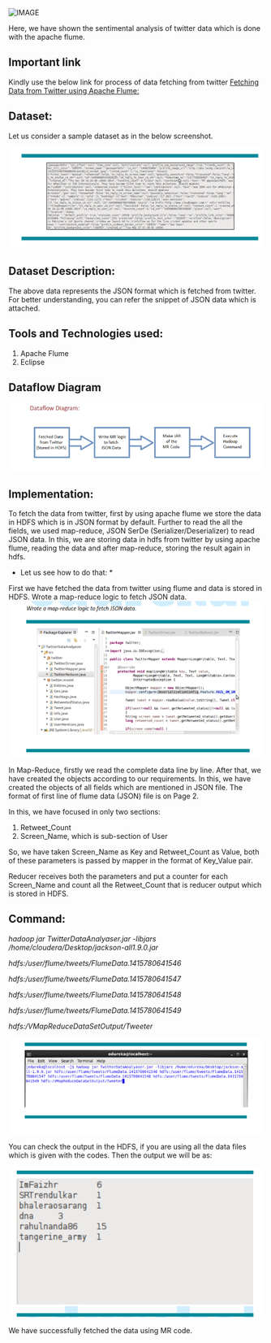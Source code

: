 

![IMAGE](http://1.bp.blogspot.com/-Bh0Aukob65c/UZUWewDInaI/AAAAAAAAABU/vLxco1NHVR8/s320/sentiment.jpg=100*20)

Here, we have shown the sentimental analysis of twitter data which is done with the apache flume. 

## Important link

Kindly use the below link for process of data fetching from twitter
[Fetching Data from Twitter using Apache Flume:](https://www.youtube.com/watch?v=723krKpwe_k) 

## Dataset:  
Let us consider a sample dataset as in the below screenshot. 

![image_1](https://github.com/Rkrahul04/blog/blob/master/twitter_1.jpg?raw=true)

## Dataset Description: 
The above data represents the JSON format which is fetched from twitter. For better understanding, you can 
refer the snippet of JSON data which is attached.
 
## Tools and Technologies used: 
1. Apache Flume
1. Eclipse 

## Dataflow Diagram
![image_2](https://github.com/Rkrahul04/blog/blob/master/twitter_2.jpg?raw=true)

## Implementation:  
To fetch the data from twitter, first by using apache flume we store the data in HDFS which is in JSON
format by default. Further to read the all the fields, we used map-reduce, JSON SerDe
(Serializer/Deserializer) to read JSON data. 
In this, we are storing data in hdfs from twitter by using apache flume, reading the data and after
map-reduce, storing the result again in hdfs. 

* Let us see how to do that: *
 
First we have fetched the data from twitter using flume and data is stored in HDFS.
Wrote a map-reduce logic to fetch JSON data. 
![image_3](https://github.com/Rkrahul04/blog/blob/master/twitter_3.jpg?raw=true)

In Map-Reduce, firstly we read the complete data line by line. After that, we have created the
objects according to our requirements. In this, we have created the objects of all fields which
are mentioned in JSON file. 
The format of first line of flume data (JSON) file is on Page 2.

In this, we have focused in only two sections: 
1. Retweet_Count
1. Screen_Name, which is sub-section of User 

So, we have taken Screen_Name as Key and Retweet_Count as Value, both of these  parameters is passed by mapper in the format of Key_Value pair.

Reducer receives both the parameters and put a counter for each Screen_Name and count all  the Retweet_Count that is reducer output which is stored in HDFS.
## Command:  
*hadoop jar TwitterDataAnalyaser.jar -libjars /home/cloudera/Desktop/jackson-all1.9.0.jar*

*hdfs:/user/flume/tweets/FlumeData.1415780641546*

*hdfs:/user/flume/tweets/FlumeData.1415780641547*

*hdfs:/user/flume/tweets/FlumeData.1415780641548*

*hdfs:/user/flume/tweets/FlumeData.1415780641549*

*hdfs:/VMapReduceDataSetOutput/Tweeter*

![image_4](https://github.com/Rkrahul04/blog/blob/master/twitter_4.jpg?raw=true)

You can check the output in the HDFS, if you are using all the data files which is given with the codes.
Then the output we will be as:

![image_4](https://github.com/Rkrahul04/blog/blob/master/twitter_5.jpg?raw=true)

We have successfully fetched the data using MR code.  

